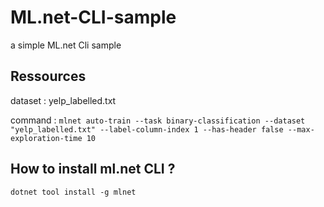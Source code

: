 # ML.net-CLI-sample
a simple ML.net Cli sample 

## Ressources

dataset : yelp_labelled.txt

command : `mlnet auto-train --task binary-classification --dataset "yelp_labelled.txt" --label-column-index 1 --has-header false --max-exploration-time 10 `

## How to install ml.net CLI ?

`dotnet tool install -g mlnet`
